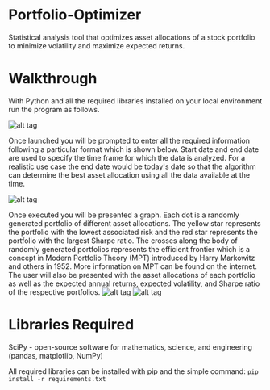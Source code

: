 # Portfolio-Optimizer
Statistical analysis tool that optimizes asset allocations of a stock portfolio to minimize volatility and maximize expected returns.
# Walkthrough
With Python and all the required libraries installed on your local environment run the program as follows.

![alt tag](https://raw.githubusercontent.com/nav97/Portfolio-Optimizer/master/Screenshots/Capture1.PNG)

Once launched you will be prompted to enter all the required information following a particular format which is shown below. Start date and end date are used to specify the time frame for which the data is analyzed. For a realistic use case the end date would be today's date so that the algorithm can determine the best asset allocation using all the data available at the time.

![alt tag](https://raw.githubusercontent.com/nav97/Portfolio-Optimizer/master/Screenshots/Capture2.PNG)

Once executed you will be presented a graph. Each dot is a randomly generated portfolio of different asset allocations. The yellow star represents the portfolio with the lowest associated risk and the red star represents the portfolio with the largest Sharpe ratio. The crosses along the body of randomly generated portfolios represents the efficient frontier which is a concept in Modern Portfolio Theory (MPT) introduced by Harry Markowitz and others in 1952. More information on MPT can be found on the internet. The user will also be presented with the asset allocations of each portfolio as well as the expected annual returns, expected volatility, and Sharpe ratio of the respective portfolios.
![alt tag](https://raw.githubusercontent.com/nav97/Portfolio-Optimizer/master/Screenshots/Capture3.PNG)
![alt tag](https://raw.githubusercontent.com/nav97/Portfolio-Optimizer/master/Screenshots/Capture4.PNG)

# Libraries Required
SciPy - open-source software for mathematics, science, and engineering (pandas, matplotlib, NumPy)

All required libraries can be installed with pip and the simple command: `pip install -r requirements.txt`
